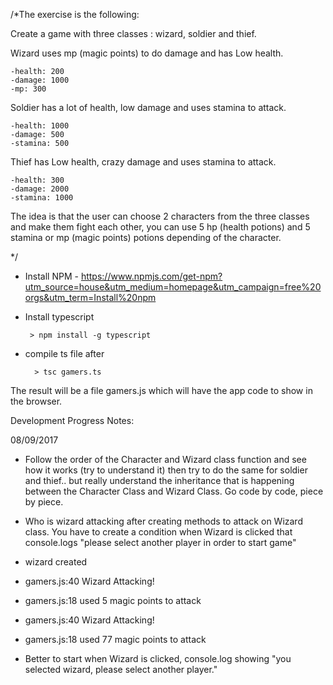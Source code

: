 /*The exercise is the following:

Create a game with three classes : wizard, soldier and thief.

Wizard uses mp (magic points) to do damage and has Low health. 

    -health: 200
    -damage: 1000
    -mp: 300

Soldier has a lot of health, low damage and uses stamina to attack.

    -health: 1000
    -damage: 500
    -stamina: 500

Thief has Low health, crazy damage and uses stamina to attack.

    -health: 300
    -damage: 2000
    -stamina: 1000


The idea is that the user can choose 2 characters from the three classes and make them fight each other, 
you can use 5 hp (health potions) and 5 stamina or mp (magic points) potions depending of the character. 

*/

* Install NPM - https://www.npmjs.com/get-npm?utm_source=house&utm_medium=homepage&utm_campaign=free%20orgs&utm_term=Install%20npm

 - Install typescript 

        > npm install -g typescript

- compile ts file after 

        > tsc gamers.ts
        
        
The result will be a file gamers.js which will have the app code to show in the browser. 


Development Progress Notes:

08/09/2017

- Follow the order of the Character and Wizard class function and see how it works (try to understand it) 
then try to do the same for soldier and thief.. but really understand the inheritance that is happening 
between the Character Class and Wizard Class. Go code by code, piece by piece.


- Who is wizard attacking after creating methods to attack on Wizard class. You have to create a condition when
Wizard is clicked that console.logs "please select another player in order to start game" 


- wizard created
- gamers.js:40 Wizard Attacking!
- gamers.js:18 used 5 magic points to attack
- gamers.js:40 Wizard Attacking!
- gamers.js:18 used 77 magic points to attack

- Better to start when Wizard is clicked, console.log showing "you selected wizard, please select another player."
